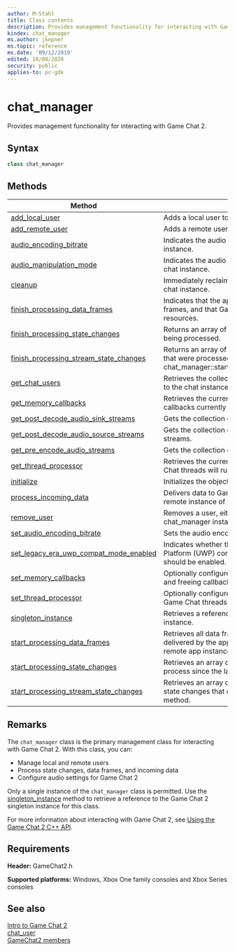 ```yaml
---
author: M-Stahl
title: Class contents
description: Provides management functionality for interacting with Game Chat 2.
kindex: chat_manager
ms.author: jkepner
ms.topic: reference
ms.date: '09/12/2019'
edited: 10/08/2020
security: public
applies-to: pc-gdk
---
```


# chat_manager
  
Provides management functionality for interacting with Game Chat 2.  
  
<a id="syntaxSection"></a>
  
## Syntax
  
```cpp  
class chat_manager  
```  
  
  
## Methods  
  
| Method | Description |  
| --- | --- |  
| [add_local_user](methods/chat_manager_add_local_user.md) | Adds a local user to the local chat_manager instance. |  
| [add_remote_user](methods/chat_manager_add_remote_user.md) | Adds a remote user to the local chat_manager instance. |  
| [audio_encoding_bitrate](methods/chat_manager_audio_encoding_bitrate.md) | Indicates the audio encoding bit rate for the chat instance. |  
| [audio_manipulation_mode](methods/chat_manager_audio_manipulation_mode.md) | Indicates the audio manipulation mode enabled for the chat instance. |  
| [cleanup](methods/chat_manager_cleanup.md) | Immediately reclaims all resources associated with the chat instance. |  
| [finish_processing_data_frames](methods/chat_manager_finish_processing_data_frames.md) | Indicates that the app has finished processing data frames, and that Game Chat 2 can release associated resources. |  
| [finish_processing_state_changes](methods/chat_manager_finish_processing_state_changes.md) | Returns an array of Game Chat state changes that were being processed. |  
| [finish_processing_stream_state_changes](methods/chat_manager_finish_processing_stream_state_changes.md) | Returns an array of Game Chat stream state changes that were processed by the caller of chat_manager::start_processing_stream_state_changes. |  
| [get_chat_users](methods/chat_manager_get_chat_users.md) | Retrieves the collection of users that have been added to the chat instance. |  
| [get_memory_callbacks](methods/chat_manager_get_memory_callbacks.md) | Retrieves the current memory allocation and freeing callbacks currently used by the Game Chat library. |  
| [get_post_decode_audio_sink_streams](methods/chat_manager_get_post_decode_audio_sink_streams.md) | Gets the collection of post-decode audio sink streams. |  
| [get_post_decode_audio_source_streams](methods/chat_manager_get_post_decode_audio_source_streams.md) | Gets the collection of post-decode audio source streams. |  
| [get_pre_encode_audio_streams](methods/chat_manager_get_pre_encode_audio_streams.md) | Gets the collection of pre-encode audio streams. |  
| [get_thread_processor](methods/chat_manager_get_thread_processor.md) | Retrieves the current processor on which internal Game Chat threads will run or are running. |  
| [initialize](methods/chat_manager_initialize.md) | Initializes the object instance. |  
| [process_incoming_data](methods/chat_manager_process_incoming_data.md) | Delivers data to Game Chat 2 that was received from a remote instance of Game Chat 2. |  
| [remove_user](methods/chat_manager_remove_user.md) | Removes a user, either local or remote, from the local chat_manager instance. |  
| [set_audio_encoding_bitrate](methods/chat_manager_set_audio_encoding_bitrate.md) | Sets the audio encoding bit rate for the chat instance. |  
| [set_legacy_era_uwp_compat_mode_enabled](methods/chat_manager_set_legacy_era_uwp_compat_mode_enabled.md) | Indicates whether the legacy ERA and Windows Platform (UWP) compatibility mode for Game Chat 2 should be enabled. |  
| [set_memory_callbacks](methods/chat_manager_set_memory_callbacks.md) | Optionally configures the current memory allocation and freeing callbacks the Game Chat library should use. |  
| [set_thread_processor](methods/chat_manager_set_thread_processor.md) | Optionally configures the processor on which internal Game Chat threads will run. |  
| [singleton_instance](methods/chat_manager_singleton_instance.md) | Retrieves a reference to the Game Chat 2 singleton instance. |  
| [start_processing_data_frames](methods/chat_manager_start_processing_data_frames.md) | Retrieves all data frames queued by Game Chat 2 to be delivered by the app's transport layer to the appropriate remote app instances. |  
| [start_processing_state_changes](methods/chat_manager_start_processing_state_changes.md) | Retrieves an array of all Game Chat state changes to process since the last such call. |  
| [start_processing_stream_state_changes](methods/chat_manager_start_processing_stream_state_changes.md) | Retrieves an array of all Game Chat 2 audio stream state changes that occurred since the last call to this method. |  

  
<a id="remarksSection"></a>
  
## Remarks
  
The `chat_manager` class is the primary management class for interacting with Game Chat 2. With this class, you can:  
  
- Manage local and remote users  
- Process state changes, data frames, and incoming data  
- Configure audio settings for Game Chat 2  
  
Only a single instance of the `chat_manager` class is permitted. Use the [singleton_instance](methods/chat_manager_singleton_instance.md) method to retrieve a reference to the Game Chat 2 singleton instance for this class.  
  
For more information about interacting with Game Chat 2, see [Using the Game Chat 2 C++ API](../../../../../chat/overviews/game-chat2/using-game-chat-2.md).  
  
<a id="requirementsSection"></a>
  
## Requirements
  
**Header:** GameChat2.h  
  
**Supported platforms:** Windows, Xbox One family consoles and Xbox Series consoles  
  
<a id="seealsoSection">
  
## See also
  
[Intro to Game Chat 2](../../../../../chat/overviews/game-chat2/game-chat-2-intro.md)  
[chat_user](../chat_user/chat_user.md)  
[GameChat2 members](../../gamechat2_members.md)  
  